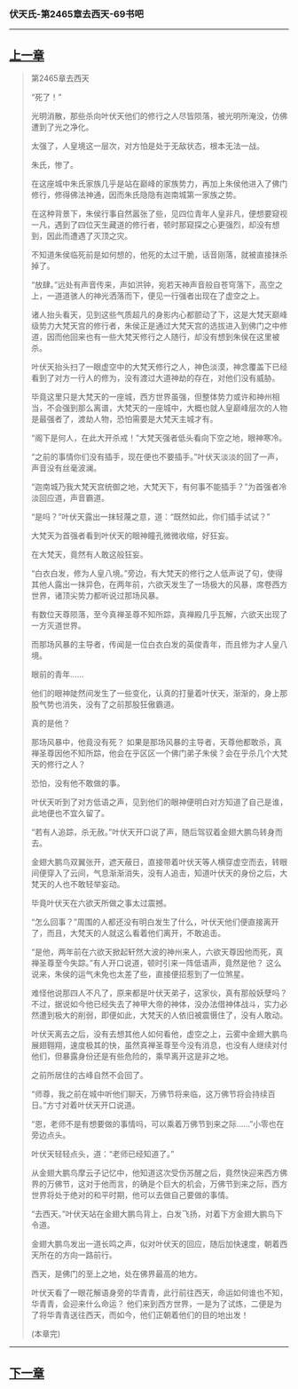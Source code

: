 ### 伏天氏-第2465章去西天-69书吧

--------
[上一章](./908b39a09f32f8da0a94c866e7088e61.md)
--------


>
>
>
>第2465章去西天
>
>“死了！”
>
>光明消散，那些杀向叶伏天他们的修行之人尽皆陨落，被光明所淹没，仿佛遭到了光之净化。
>
>太强了，人皇境这一层次，对方怕是处于无敌状态，根本无法一战。
>
>朱氏，惨了。
>
>在这座城中朱氏家族几乎是站在巅峰的家族势力，再加上朱侯他进入了佛门修行，修得佛法神通，因而朱氏隐隐有迦南城第一家族之势。
>
>在这种背景下，朱侯行事自然嚣张了些，见四位青年人皇非凡，便想要窥视一凡，遇到了四位天生藏道的修行者，顿时那窥探之心更强烈，却没有想到，因此而遭遇了灭顶之灾。
>
>不知道朱侯临死前是如何想的，他死的太过干脆，话音刚落，就被直接抹杀掉了。
>
>“放肆。”远处有声音传来，声如洪钟，宛若天神声音般自苍穹落下，高空之上，一道道骇人的神光洒落而下，便见一行强者出现在了虚空之上。
>
>诸人抬头看天，见到这些气质超凡的身影内心都颤动了下，这是大梵天巅峰级势力大梵天宫的修行者，朱侯正是通过大梵天宫的选拔进入到佛门之中修道，因而他回来也有一些大梵天修行之人随行，却没有想到朱侯在这里被杀。
>
>叶伏天抬头扫了一眼虚空中的大梵天修行之人，神色淡漠，神念覆盖下已经看到了对方一行人的修为，没有渡过大道神劫的存在，对他们没有威胁。
>
>毕竟这里只是大梵天的一座城，西方世界虽强，但整体势力或许和神州相当，不会强到那么离谱，大梵天的一座城中，大概也就人皇巅峰层次的人物是最强者了，渡劫人物，恐怕需要是大梵天主城才有。
>
>“阁下是何人，在此大开杀戒！”大梵天强者低头看向下空之地，眼神寒冷。
>
>“之前的事情你们没有插手，现在便也不要插手。”叶伏天淡淡的回了一声，声音没有丝毫波澜。
>
>“迦南城乃我大梵天宫统御之地，大梵天下，有何事不能插手？”为首强者冷淡回应道，声音霸道。
>
>“是吗？”叶伏天露出一抹轻蔑之意，道：“既然如此，你们插手试试？”
>
>大梵天为首强者看到叶伏天的眼神瞳孔微微收缩，好狂妄。
>
>在大梵天，竟然有人敢这般狂妄。
>
>“白衣白发，修为人皇八境。”旁边，有大梵天的修行之人低声说了句，使得其他人露出一抹异色，在两年前，六欲天发生了一场极大的风暴，席卷西方世界，诸顶尖势力都听说过那场风暴。
>
>有数位天尊陨落，至今真禅圣尊不知所踪，真禅殿几乎瓦解，六欲天出现了一方灭道世界。
>
>而那场风暴的主导者，传闻是一位白衣白发的英俊青年，而且修为才人皇八境。
>
>眼前的青年……
>
>他们的眼神陡然间发生了一些变化，认真的打量着叶伏天，渐渐的，身上那股气势也消失，没有了之前那股狂傲霸道。
>
>真的是他？
>
>那场风暴中，他竟没有死？
>如果是那场风暴的主导者，天尊他都敢杀，真禅圣尊因他不知所踪，他会在乎区区一个佛门弟子朱侯？会在乎杀几个大梵天的修行之人？
>
>恐怕，没有他不敢做的事。
>
>叶伏天听到了对方低语之声，见到他们的眼神便明白对方知道了自己是谁，此地便也不宜久留了。
>
>“若有人追踪，杀无赦。”叶伏天开口说了声，随后驾驭着金翅大鹏鸟转身而去。
>
>金翅大鹏鸟双翼张开，遮天蔽日，直接带着叶伏天等人横穿虚空而去，转眼间便穿入了云间，气息渐渐消失，没有人追击，知道叶伏天的身份之后，大梵天的人也不敢轻举妄动。
>
>毕竟叶伏天在六欲天所做之事太过震撼。
>
>“怎么回事？”周围的人都还没有明白发生了什么，叶伏天他们便直接离开了，而且，大梵天的人就这么看着他们离开，不敢追击。
>
>“是他，两年前在六欲天掀起轩然大波的神州来人，六欲天尊因他而死，真禅圣尊至今失踪。”有人开口说道，顿时引来一阵低语声，竟然是他？
>这么说来，朱侯的运气未免也太差了些，直接便招惹到了一位煞星。
>
>难怪他说那四人不凡了，原来都是叶伏天弟子，这家伙，真有那般妖孽吗？
>不过，据说如今他已经失去了神甲大帝的神体，没办法借神体战斗，实力必然遭到极大的削弱，即便如此，大梵天的人依旧被震慑住了，没有人敢动。
>
>叶伏天离去之后，没有去想其他人如何看他，虚空之上，云雾中金翅大鹏鸟展翅翱翔，速度极其的快，虽然真禅圣尊至今没有消息，也没有人继续对付他们，但暴露身份还是有些危险的，乘早离开这是非之地。
>
>之前所居住的古峰自然不会回了。
>
>“师尊，我之前在城中听他们聊天，万佛节将来临，这万佛节将会持续百日。”方寸对着叶伏天开口说道。
>
>“恩，老师不是有想要做的事情吗，可以乘着万佛节到来之际……”小零也在旁边点头。
>
>叶伏天轻轻点头，道：“老师已经知道了。”
>
>从金翅大鹏鸟摩云子记忆中，他知道这次受伤苏醒之后，竟然快迎来西方佛界的万佛节，这对于他而言，的确是个巨大的机会，万佛节到来之际，西方世界将处于绝对的和平时期，他可以去做自己要做的事情。
>
>“去西天。”叶伏天站在金翅大鹏鸟背上，白发飞扬，对着下方金翅大鹏鸟下令道。
>
>金翅大鹏鸟发出一道长鸣之声，似对叶伏天的回应，随后加快速度，朝着西天所在的方向一路前行。
>
>西天，是佛门的至上之地，处在佛界最高的地方。
>
>叶伏天看了一眼花解语身旁的华青青，此行前往西天，命运如何谁也不知，华青青，会迎来什么命运？
>他们来到西方世界，一是为了试炼，二便是为了将华青青送往西天，而如今，他们正朝着他们的目的地出发！
>
>(本章完)
>
>

--------
[下一章](./2dbe80255cce803097ed20314b99a858.md)
--------
